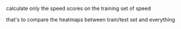 calculate only the speed scores on the training set of speed

that's to compare the heatmaps between train/test set and everything
